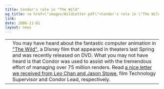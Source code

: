 ```yaml
---
title: Condor's role in "The Wild"
og_title: <a href=\"images/WildLetter.pdf\">Condor's role in \"The Wild\"</a>
link: 
date: 2006-11-01
layout: news
---
```


<table><tr valign="top"><td></td><td>You may have heard about the fantastic computer animation in <a href="http://disney.go.com/disneypictures/thewild/" data-proofer-ignore>"The Wild"</a>, a Disney film that appeared in theaters last Spring and was recently released on DVD.  What you may not have heard is that Condor was used to assist with the tremendous effort of managing over 75 million renders.  Read <a href="images/WildLetter.pdf" data-proofer-ignore>a nice letter we received from Leo Chan and Jason Stowe</a>, film Technology Supervisor and Condor Lead, respectively. </td></tr></table> 
